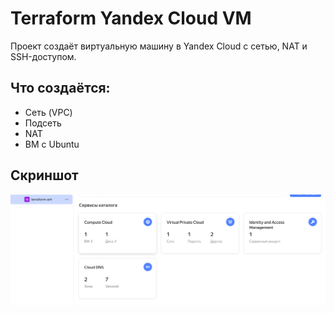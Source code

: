 # Terraform Yandex Cloud VM

Проект создаёт виртуальную машину в Yandex Cloud с сетью, NAT и SSH-доступом.

## Что создаётся:
- Сеть (VPC)
- Подсеть
- NAT
- ВМ с Ubuntu

## Скриншот
![Панель Yandex Cloud](terraform.png)
